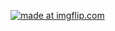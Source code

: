 

<a href="https://imgflip.com/gif/1l9t78"><img src="https://i.imgflip.com/1l9t78.gif" title="made at imgflip.com"/></a>
